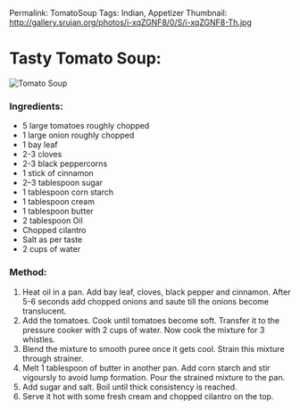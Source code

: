 Permalink: TomatoSoup
Tags: Indian, Appetizer
Thumbnail: http://gallery.srujan.org/photos/i-xqZGNF8/0/S/i-xqZGNF8-Th.jpg

# Tasty Tomato Soup:
![Tomato Soup](http://gallery.srujan.org/photos/i-xqZGNF8/0/L/i-xqZGNF8-L.jpg)

### Ingredients:
* 5 large tomatoes roughly chopped
* 1 large onion roughly chopped
* 1 bay leaf
* 2-3 cloves 
* 2-3 black peppercorns
* 1 stick of cinnamon
* 2–3 tablespoon sugar
* 1 tablespoon corn starch
* 1 tablespoon cream
* 1 tablespoon butter
* 2 tablespoon Oil
* Chopped cilantro
* Salt as per taste
* 2 cups of water 

### Method:
1. Heat oil in a pan. Add bay leaf, cloves, black pepper and cinnamon. 
After 5-6 seconds add chopped onions and saute till the onions become translucent.
2. Add the tomatoes. Cook until tomatoes become soft. Transfer it to the pressure cooker with 2 cups of water. Now cook the mixture for 3 whistles.
3. Blend the mixture to smooth puree once it gets cool. Strain this mixture through strainer.
4. Melt 1 tablespoon of butter in another pan. Add corn starch and stir vigoursly to avoid lump formation. Pour the strained mixture to the pan.
5. Add sugar and salt. Boil until thick consistency is reached.
6. Serve it hot with some fresh cream and chopped cilantro on the top.
